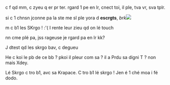 c f qd mm, c zyeu q er pr ter. rgard 1 pe en lr, cnect toi, il ple, tva vr, sva tplr.

si c 1 chnsn jconne pa la ste me sl ple yora d **escrgts**, _brk_![](http://img4.wikia.nocookie.net/__cb20130412093524/desencyclopedie/images/2/2d/B%C3%A9b%C3%A9_pleurs.png)

m c b1 les SKrgo ! :'( I rente leur zieu qd on lé touch

nn cme plé pa, jss rageuse je rgard pa en lr kk?

J dtest qd les skrgo bav, c degueu

He c koi le pb de ce bb ? pkoi il pleur com sa ? il a Prdu sa digni T ? non mais Xdey.

Lé Skrgo c tro b1, avc sa Krapace. 
C tro b1 lé skrgo ! Jen é 1 ché moa i fé dodo.
